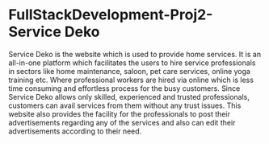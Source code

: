 # FullStackDevelopment-Proj2-Service Deko
Service Deko is the website which is used to provide home services. It is an all-in-one platform which facilitates the users to hire service professionals in sectors like home maintenance, saloon, pet care services, online yoga training etc.  Where professional workers are hired via online which is less time consuming and effortless process for the busy customers. Since Service Deko allows only skilled, experienced and trusted professionals, customers can avail services from them without any trust issues. This website also provides the facility for the professionals to post their advertisements regarding any of the services and also can edit their advertisements according to their need.
